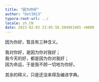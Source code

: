 ```yaml
---
title: "因为你好"
author: "DotIN13"
typora-root-url: ../
locale: zh_CN
date: 2021-02-03 23:05:56.504961965 +0800
---
```


因为你好，暂且有三种含义。

我对你好，是因为你对我好；  
我今天的好，都是因为你对我好；  
因为命运，于是我不顾一切地为你好。

其余的释义，只是还没来得及编进字典。
